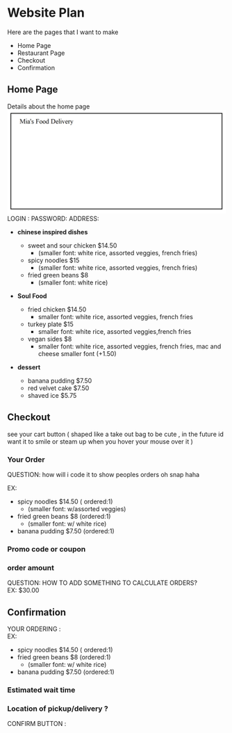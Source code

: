 # Website Plan
Here are the pages that I want to make
* Home Page
* Restaurant Page
* Checkout
* Confirmation

## Home Page
Details about the home page  
![](./images/BasicHomePage.png)
LOGIN :
PASSWORD:
ADDRESS:


- **chinese inspired dishes**
    - sweet and sour chicken $14.50 
      - (smaller font: white rice, assorted veggies, french fries)
    - spicy noodles $15
      - (smaller font: white rice, assorted veggies, french fries)
    - fried green beans $8 
      - (smaller font: white rice)

- **Soul Food**
    - fried chicken $14.50 
      - smaller font: white rice, assorted veggies, french fries
    - turkey plate $15 
      - smaller font: white rice, assorted veggies,french fries
    - vegan sides $8 
      - smaller font: white rice, assorted veggies, french fries, mac and cheese smaller font (+1.50)

- **dessert**
  - banana pudding $7.50
  - red velvet cake $7.50
  - shaved ice $5.75

## Checkout
see your cart button ( shaped like a take out bag to be cute , in the future id want it to smile or steam up when you hover your mouse over it )

### Your Order
QUESTION: how will i code it to show peoples orders oh snap haha

EX: 
- spicy noodles $14.50 ( ordered:1)
  - (smaller font: w/assorted veggies)
- fried green beans $8 (ordered:1)
  - (smaller font: w/ white rice)
- banana pudding $7.50 (ordered:1)

### Promo code or coupon 

### order amount 
QUESTION: HOW TO ADD SOMETHING TO CALCULATE ORDERS?  
EX: $30.00

## Confirmation
YOUR ORDERING :  
EX: 
- spicy noodles $14.50 ( ordered:1)
- fried green beans $8 (ordered:1)
  - (smaller font: w/ white rice)
- banana pudding $7.50 (ordered:1)

### Estimated wait time 

### Location of pickup/delivery ?

CONFIRM BUTTON : 

